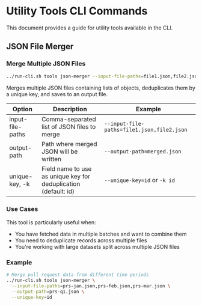 # Utility Tools CLI Commands

This document provides a guide for utility tools available in the CLI.

## JSON File Merger

### Merge Multiple JSON Files

```bash
../run-cli.sh tools json-merger --input-file-paths=file1.json,file2.json,file3.json --output-path=merged.json
```

Merges multiple JSON files containing lists of objects, deduplicates them by a unique key, and saves to an output file.

| Option              | Description                                      | Example                                      |
|---------------------|--------------------------------------------------|----------------------------------------------|
| input-file-paths    | Comma-separated list of JSON files to merge      | `--input-file-paths=file1.json,file2.json`  |
| output-path         | Path where merged JSON will be written           | `--output-path=merged.json`                  |
| unique-key, -k      | Field name to use as unique key for deduplication (default: id) | `--unique-key=id` or `-k id`    |

### Use Cases

This tool is particularly useful when:
- You have fetched data in multiple batches and want to combine them
- You need to deduplicate records across multiple files
- You're working with large datasets split across multiple JSON files

### Example

```bash
# Merge pull request data from different time periods
../run-cli.sh tools json-merger \
  --input-file-paths=prs-jan.json,prs-feb.json,prs-mar.json \
  --output-path=prs-q1.json \
  --unique-key=id
```
